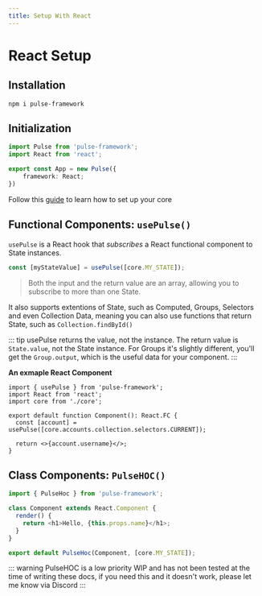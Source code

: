 ```yaml
---
title: Setup With React
---
```


# React Setup

## Installation

```
npm i pulse-framework
```

## Initialization

```ts
import Pulse from 'pulse-framework';
import React from 'react';

export const App = new Pulse({
    framework: React;
})
```

Follow this [guide]() to learn how to set up your core

## Functional Components: `usePulse()`

`usePulse` is a React hook that _subscribes_ a React functional component to State instances.

```ts
const [myStateValue] = usePulse([core.MY_STATE]);
```

> Both the input and the return value are an array, allowing you to subscribe to more than one State.

It also supports extentions of State, such as Computed, Groups, Selectors and even Collection Data, meaning you can also use functions that return State, such as `Collection.findById()`

::: tip usePulse returns the value, not the instance.
The return value is `State.value`, not the State instance. For Groups it's slightly different, you'll get the `Group.output`, which is the useful data for your component.
:::

**An exmaple React Component**

```tsx
import { usePulse } from 'pulse-framework';
import React from 'react';
import core from './core';

export default function Component(): React.FC {
  const [account] = usePulse([core.accounts.collection.selectors.CURRENT]);

  return <>{account.username}</>;
}
```

## Class Components: `PulseHOC()`

```js
import { PulseHoc } from 'pulse-framework';

class Component extends React.Component {
  render() {
    return <h1>Hello, {this.props.name}</h1>;
  }
}

export default PulseHoc(Component, [core.MY_STATE]);
```

::: warning
PulseHOC is a low priority WIP and has not been tested at the time of writing these docs, if you need this and it doesn't work, please let me know via Discord
:::

